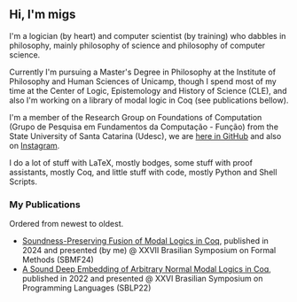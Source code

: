 ## Hi, I'm migs

I'm a logician (by heart) and computer scientist (by training) who dabbles in philosophy, mainly philosophy of science and philosophy of computer science.

Currently I'm pursuing a Master's Degree in Philosophy at the Institute of Philosophy and Human Sciences of Unicamp, though I spend most of my time at the Center of Logic, Epistemology and History of Science (CLE), and also I'm working on a library of modal logic in Coq (see publications bellow).

I'm a member of the Research Group on Foundations of Computation (Grupo de Pesquisa em Fundamentos da Computação - Função) from the State University of Santa Catarina (Udesc), we are [here in GitHub](https://github.com/funcao) and also on [Instagram](https://www.instagram.com/funcao.udesc/).

I do a lot of stuff with LaTeX, mostly bodges, some stuff with proof assistants, mostly Coq, and little stuff with code, mostly Python and Shell Scripts.

### My Publications

Ordered from newest to oldest.

- [Soundness-Preserving Fusion of Modal Logics in Coq](https://doi.org/10.1007/978-3-031-78116-2_8), published in 2024 and presented (by me) @ XXVII Brasilian Symposium on Formal Methods (SBMF24)
- [A Sound Deep Embedding of Arbitrary Normal Modal Logics in Coq](https://doi.org/10.1145/3561320.3561329), published in 2022 and presented @ XXVI Brasilian Symposium on Programming Languages (SBLP22)

<!--
**MiguelANunes/MiguelANunes** is a ✨ _special_ ✨ repository because its `README.md` (this file) appears on your GitHub profile.

Here are some ideas to get you started:

- 🔭 I’m currently working on ...
- 🌱 I’m currently learning ...
- 👯 I’m looking to collaborate on ...
- 🤔 I’m looking for help with ...
- 💬 Ask me about ...
- 📫 How to reach me: ...
- 😄 Pronouns: ...
- ⚡ Fun fact: ...
-->
